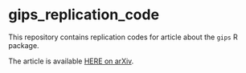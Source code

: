 # gips_replication_code

This repository contains replication codes for article about the `gips` R package.

The article is available [HERE on arXiv](https://arxiv.org/abs/2307.00790).
